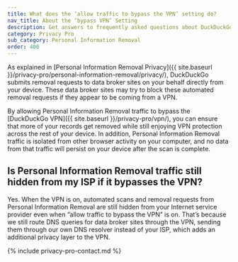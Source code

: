 ```yaml
---
title: What does the ‘allow traffic to bypass the VPN’ setting do?
nav_title: About the ‘bypass VPN’ Setting
description: Get answers to frequently asked questions about DuckDuckGo Personal Information Removal, which removes your personal information from sites that store and sell it.
category: Privacy Pro
sub_category: Personal Information Removal
order: 400
---
```


As explained in [Personal Information Removal Privacy]({{ site.baseurl }}/privacy-pro/personal-information-removal/privacy/), DuckDuckGo submits removal requests to data broker sites on your behalf directly from your device. These data broker sites may try to block these automated removal requests if they appear to be coming from a VPN.

By allowing Personal Information Removal traffic to bypass the [DuckDuckGo VPN]({{ site.baseurl }}/privacy-pro/vpn/), you can ensure that more of your records get removed while still enjoying VPN protection across the rest of your device. In addition, Personal Information Removal traffic is isolated from other browser activity on your computer, and no data from that traffic will persist on your device after the scan is complete.

## Is Personal Information Removal traffic still hidden from my ISP if it bypasses the VPN?

Yes. When the VPN is on, automated scans and removal requests from Personal Information Removal are still hidden from your Internet service provider even when “allow traffic to bypass the VPN” is on. That’s because we still route DNS queries for data broker sites through the VPN, sending them through our own DNS resolver instead of your ISP, which adds an additional privacy layer to the VPN.

{% include privacy-pro-contact.md %}
